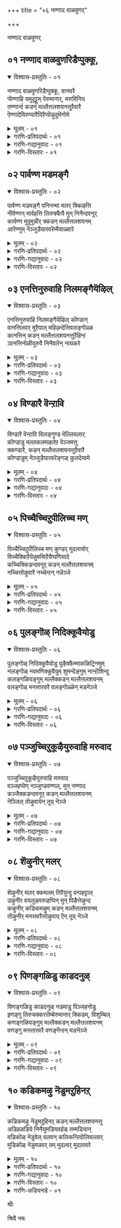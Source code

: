 +++
title = "०६ नण्णाद वाळवुणर्"

+++

नण्णाद वाळवुणर्


## ०१ नण्णाद वाळवुणरिडैप्पुक्कू,

<details open><summary>विश्वास-प्रस्तुतिः - ०१</summary>

नण्णाद वाळवुणरिडैप्पुक्कू, वानवरै  
प्पॆण्णाहि यमुदूट्टुम् पॆरुमानार्, मरुविनिय  
तण्णार्न्द कडन् मल्लैत्तलशयनत्तुऱैवारै  
ऎण्णादेयिरुप्पारैयिऱैप्पॊऴुदुमॆणोमे
</details>

<details><summary>मूलम् - ०१</summary>

नण्णाद वाळवुणरिडैप्पुक्कू, वानवरै  
प्पॆण्णाहि यमुदूट्टुम् पॆरुमानार्, मरुविनिय  
तण्णार्न्द कडन् मल्लैत्तलशयनत्तुऱैवारै  
ऎण्णादेयिरुप्पारैयिऱैप्पॊऴुदुमॆणोमे
</details>

<details><summary>गरणि-प्रतिपदार्थः - ०१</summary>

नण्णाद=नॆच्चदॆ इरुव, वाळ् अवुणर्=कत्तियन्नु हिडिद राक्षसर, इडै=नडुवॆ, पुक्कू=नुग्गि, वानवरै=देवतॆगळिगॆ मात्रवे, पॆण् आहि=हॆण्णुआगि, अमुदु ऊट्टुम्=अमृतपान माडिसिद, पॆरुमानार्=स्वामिये, मरुवु=सुवासनॆयिन्द, इनिय=इनिदाद, तण्=तम्पु, आर्न्द=तुम्बिरुव, कडन् मल्लै=कडन् मल्लैयल्लि, तलशयनत्तु=तलशयननागि,, उऱैवारै=नॆलसिरुववनन्नु, ऎण्णादे=ऎणिसदॆ, इरुप्पारै=इरुववनन्नु, इऱैपॊऴुदुम्=रात्रिय हॊत्तू सह, \(हगलू रात्रियू\) ऎण्णोमे= लॆक्किसुवुदिल्ल\(नॆनॆयुवुदू इल्ल\)
</details>

<details><summary>गरणि-गद्यानुवादः - ०१</summary>

नावु हॆण्णागि नॆच्चदॆ इरुव क्रूर राक्षसर नडुवॆ नुग्गि, देवतॆगळिगॆ मात्रवे अमृतपान पाडिसिद स्वामिये, परिमळदिन्द इनिदाद तम्पुतुम्बिद कडन् मल्लैयल्लि तलशयननागि नॆलसिरुववनन्नु स्मरिसदॆ इरुववरन्नु नावु याव कालदल्लू लॆक्किसुवुदिल्ल.\(१\)
</details>

<details><summary>गरणि-विस्तारः - ०१</summary>

भगवन्तनन्नु नॆच्चदॆ, आश्रयिसदॆ, अवनिगॆ प्रतिकूलिगळागि ऎल्लकालदल्लू वर्तिसुत्तिद्दवरु राक्षसरु. अवरुदेवतॆगळ कडुशत्रुगळु. ऒन्दु सल भगवन्तनु अवरन्नू देवतॆगळन्नू ऒट्टुगूडिसि अवरिन्द समुद्रमथन माडिसिदनु. अल्लि मूडिबन्तु अमृत. अदन्नु देवतॆगळिगॆ मात्रवे उणिसि अवरन्नु अमररन्नागिसबेकॆम्बुदु भगवण्टन उद्देश. तन्न उद्देशवन्नु साधिसुवुदक्कागि भगवन्तनु मोहिनियरूपवन्नु तळॆदु कामुकराद राक्षसर नडुवॆ निन्तु, अवरु नोडुत्तिरुव हागॆये अमृतवन्नु देवतॆगळिगॆ मात्रवे उणिसिद समर्थनु. आ स्वामियीग भक्तर उद्धारक्कागि परिमळदिन्द तुम्बिद हितवाद, तम्पाद कडन् मल्लैक्षेत्रदल्लि तलशयननागि नॆलसिद्दानॆ.

आ पवित्रक्षेत्रदल्लि वासमाडुत्तलागलि, अल्लिगॆ यात्रार्थिगळागि बन्दागलि, तलशयनस्वामिगॆ तलॆबागिसदॆ, स्मरिसदॆ, भक्तिमाददॆ इरुववरु

राक्षसरिगॆ सरिसमनादन्तॆये\! भगवन्तनन्नु स्मरिसदवरु अधमाधरु. अवरन्नु मनुष्यरॆन्दे गणिसबारदु. अवरु नरपशुगळे\! अन्थवरु रात्रियागलि, हगलागलि, याव हॊत्तिनल्ले आगलि नॆनॆयतक्कवरल्ल. “नावु”ऎन्दरॆ भगवद्भक्तियुळ्ळवरु अवरन्नु मनुष्यरल्लि लॆक्किसुवुदिल्ल. देवरन्नु नॆच्चि, आश्रयिसि, अवन सेवॆयल्लिये काल कळॆयुववरु नमगॆ आदरणीयरु. अवरन्नु नावु यावागलू स्मरिसुत्ता, अवर नडॆनुडिगळन्नु अनुकरिसुत्ता, अवरन्तॆये नावू उज्जीवनगॊळ्ळबेकु-हीगॆ ऎन्नुत्तारॆ आऴ्वाररु.
</details>


## ०२ पार्वण्ण मडमङ्गै

<details open><summary>विश्वास-प्रस्तुतिः - ०२</summary>

पार्वण्ण मडमङ्गै पनिनन्मा मलर् क्किऴत्ति  
नीर्वण्णन् मार्वहत्ति लिरुक्कैयै मुन् निनैन्दवनूर्  
कार्वण्ण मुदुमुन्नीर् क्कडन् मल्लैत्तलशयनम्  
आरॆण्णुम् नॆञ्जुडैयारवरॆम्मैयाळ्वारे
</details>

<details><summary>मूलम् - ०२</summary>

पार्वण्ण मडमङ्गै पनिनन्मा मलर् क्किऴत्ति  
नीर्वण्णन् मार्वहत्ति लिरुक्कैयै मुन् निनैन्दवनूर्  
कार्वण्ण मुदुमुन्नीर् क्कडन् मल्लैत्तलशयनम्  
आरॆण्णुम् नॆञ्जुडैयारवरॆम्मैयाळ्वारे
</details>

<details><summary>गरणि-प्रतिपदार्थः - ०२</summary>

वण्णम्=सॊबगु मत्तु सहज गुणवू, मडम्=सरळतॆयू उळ्ळ, पार् मङ्गै=भूदेवियू, पनि=तम्पाद, नल्=श्रेष्ठवाद, मामलर्=सुन्दरवाद तावरॆहूविनल्लि, किऴत्ति-हुट्टिद श्रीदेवियू, नीर्वण्णम्=कडलिन बण्णदवन, मार्वु अहत्तिल्= ऎदॆयॆम्ब मनॆयल्लि, इरुक्कैयै=इरुव रीतियन्नु, मुन्=मॊदलल्लि, निनैन्दु=स्मरिसिकॊण्डु, अवन् ऊर्=आ स्वामि नॆलसिरुव ऊराद, कार्वण्णम्=कार्मुगिलिन बण्णद कडलिन, मुदुमुन्नीर्=दडदल्लिरुव, कडन् मल्लै=कडन् मल्लैयल्लि, तलशयनत्तु=तलशयनवॆम्ब पवित्र क्षेत्रवन्नु, आर्=-यारु, ऎण्णुम्=चिन्तिसुव, नॆञ्जु=मनस्सन्नु, उडैयार्=उळ्ळवरो, अवर्=अवरॆ, ऎम्मै=नम्मन्नु, आळ्वारे=आळुववरु.
</details>

<details><summary>गरणि-गद्यानुवादः - ०२</summary>

सॊबगु मत्तु सहज गुणवन्नू सरळतॆयन्नू उळ्ळ भूदेवियन्नु तम्पाद श्रेष्ठवाद सुन्दरवाद तावरॆहूविनल्लि हुट्टिद श्रीदेवियू कडलिन बण्णदवन ऎदॆयॆम्ब मनॆयल्लि वासिसुव रीतियन्नु मॊदलल्लि स्मरिसिकॊण्डु, आ स्वामियु नॆलसिरुव ऊराद कार्मुगिलिन बण्णद कडलिन करॆयल्लिरुव कडन् मल्लैय तलशयननॆम्ब पवित्रक्षेत्रवन्नु यारु चिन्तिसुव मनस्सन्नुळ्ळवरो अवरे नम्मन्नु आळुववरु.\(२\)
</details>

<details><summary>गरणि-विस्तारः - ०२</summary>

न्मनुष्यन आत्मोद्धार हेगागबेकु? भगवन्तनन्नु नॆच्चदॆ इरुववरन्नु अनुसरिसुवुदरिन्दले? अथवा अवनन्नु अनन्यशरण्यनॆन्दु आश्रयिसि भक्ति माडुववरन्नु अनुसरिसुवुदरिन्दले?

आऴ्वाररु हेळुत्तारॆ- यारु पवित्रक्षेत्रगळल्लि अर्चामूर्तियागिरुव भगवन्तनन्नु नॆच्चदॆ, आश्रयिसदॆ, भक्तिमाडदॆ इरुववरो, अवरु

मनुष्यरागि हुट्टिद्दरू कीळु मृगदन्तॆये. अन्थवरन्नु स्मरिसलू बारदु. आदरॆ, यारु भगवन्तन वक्षदल्लि नित्यवास माडुत्तिरुव श्रोदेवि, भूदेविगळिगॆ मॊदलु नमस्करिसि, अवर कृपॆयन्नु कोरुत्तारो, अनन्तर कार्मुगिलिन बण्णद कडल्करॆयल्लिरुव दिव्यक्षेत्रवाद कडन् मल्लैयल्लि तलशयननागि नॆलसिरुव भगवन्तनन्नु स्मरिसिकॊळ्ळुत्तारो अवरे नमगॆ तक्क मार्गदर्शकरु. अवरे नमगॆ गुरु मत्तु आत्मोद्धारकरु. मनसार अवर सेवॆमाडि, अवर मार्गवन्नु अनुसरिसि, अवर मूलक भगवन्तन कृपॆगॆ पात्ररागबेकु.

भगवन्तन कृपाकटाक्षक्कॆ ऒळगागुवुदक्कॆ सुलभोपायवॆन्दरॆ, भगवन्तन नित्यानुपायिनियागिरुव श्री\(भू\)देवियन्नु मॊदलु आश्रयिसि, ऒलिसिकॊळ्ळुवुदु, मत्तु भक्तर सेवॆ माडुवुदु-ऎन्दु हेळिदन्तॆये.
</details>


## ०३ एनत्तिनुरुवाहि निलमङ्गैयॆऴिल्

<details open><summary>विश्वास-प्रस्तुतिः - ०३</summary>

एनत्तिनुरुवाहि निलमङ्गैयॆऴिल् कॊण्डान्  
वानत्तिलवर् मुऱैयाल् महिऴ्न्देत्तिवलङ्गॊळ्ळ  
कानत्तिन् कडन् मल्लैत्तलशयनत्तुऱैहिन्ऱ  
ञानत्तिनॊळीयुरुवै निनैवारॆन् नायकरे
</details>

<details><summary>मूलम् - ०३</summary>

एनत्तिनुरुवाहि निलमङ्गैयॆऴिल् कॊण्डान्  
वानत्तिलवर् मुऱैयाल् महिऴ्न्देत्तिवलङ्गॊळ्ळ  
कानत्तिन् कडन् मल्लैत्तलशयनत्तुऱैहिन्ऱ  
ञानत्तिनॊळीयुरुवै निनैवारॆन् नायकरे
</details>

<details><summary>गरणि-प्रतिपदार्थः - ०३</summary>

एनत्तिन्=वराहन, उरु आहि=रूपतळॆदु, निलम् मङ्गै=भूदेवियन्नु, ऎऴिल्=सॊबगिनॊडनॆ, कॊण्डान्=उद्धरिसिदवनन्नु, वानत्तिल्=स्वर्गदल्लि, अवर्=वासिसुववरु, मुऱैयाल्=क्रमवरितु, महिऴ्न्दु=हर्षदिन्द,एत्ति= स्तुतिसि, वलङ्गॊळ्ळ-प्रदक्षिणॆ माडुवन्थ, कानत्तिन्=काडिन नडुवण, कडन् मल्लै=कडन् मल्लैयल्लि, तलशयनत्तु=तलशयननागि, उऱैहिन्ऱ=नॆलसिरुव, ञानत्तिन्=ज्ञानद, ऒळि=प्रकाशवागि, उरुवै=रूपतळॆदवनन्नु, निनैवार्=स्मरिसुववरु, ऎन्=नन्न, नायकरे=नायकरु.
</details>

<details><summary>गरणि-गद्यानुवादः - ०३</summary>

वराहन रूपवन्नु तळॆदुभूदेवियन्नु सॊबगिनॊडनॆ उद्धरिसिदवनन्नु स्वर्गवासिगळु हर्षदिन्द क्रमवागि स्तुतिसि प्रदक्षिणॆ माडुवन्थ काडिन नडुवण कडन् मल्लैयल्लि तलशयननागि नॆलसिरुव ज्ञानदज्योतिय रूपतळॆदवनन्नु स्मरिसुववरे नन्न नायकरु.\(३\)
</details>

<details><summary>गरणि-विस्तारः - ०३</summary>

आऴ्वाररु विषयवन्नु मुन्दुवरिसुत्तारॆ- यारु आदिवराहनागि अवतरिसि, भूदेवियन्नु दुष्टराक्षसनाद हिरण्याक्षन हिडितदिन्द बिडिसि, उद्धरिसिदनो यारन्नु देवतॆगळॆल्लरू तम्मतम्म अन्तस्तन्नरितु क्रमवागि बन्दु स्वामियन्नु बलवन्दु, स्तुतिसि नुतिसुवरो, यारु काडिन नडुवॆ इरुव कडन् मल्लै क्षेत्रदल्लि, भक्तर उद्धारक्कागिये तलशयननॆम्ब ज्ञानज्योतियागि नॆलसिरुवनो अवनन्नु नम्बि, अनन्यवागि चिन्तिसुत्तिरुववरे ननगॆ नायकरु. अवरिगॆ पादसेवकनु नानु.

भक्तर दासनू भगवन्तन दासने- ऎम्बुदु तत्त्व.
</details>


## ०४ विण्डारै वॆन्ऱावि

<details open><summary>विश्वास-प्रस्तुतिः - ०४</summary>

विण्डारै वॆन्ऱावि विलङ्गुण्ड मॆल्लियलार्  
कॊण्डाडु मल्लकलमऴलेऱ वॆञ्जमत्तु  
क्कण्डारै, कडन् मल्लैत्तलशयनत्तुऱैवारै  
कॊण्डाडुम् नॆञ्जुडैयारवरॆङ्गळ् कुलदॆय्वमे
</details>

<details><summary>मूलम् - ०४</summary>

विण्डारै वॆन्ऱावि विलङ्गुण्ड मॆल्लियलार्  
कॊण्डाडु मल्लकलमऴलेऱ वॆञ्जमत्तु  
क्कण्डारै, कडन् मल्लैत्तलशयनत्तुऱैवारै  
कॊण्डाडुम् नॆञ्जुडैयारवरॆङ्गळ् कुलदॆय्वमे
</details>

<details><summary>गरणि-प्रतिपदार्थः - ०४</summary>

विण्डारै=शत्रुगळन्नु, वॆन्ऱु=जयिसि, आवि=अवर प्राणगळन्नु, विलङ्गु=काडुमृगगळु, उण्ण=तिन्नुवन्तॆयू, मॆल् इयलार्=मृदु, साधु स्वभावदवरु, कॊण्डाडुम्=कॊण्डाडुवन्तॆयू, अल् अहलम्=कत्तलॆल्लवू, अऴल् एऱ=हॊत्तिकॊण्डु उरियुव बॆङ्कियन्तॆ, वॆम्=क्रूरवाद, शमत्तु=युद्धवन्नु,कण्डारै-नडसि नोडिदवनन्नु, कडन् मल्लै=कडन् मल्लैयल्लि, तलशयनत्तु=तलशयननागि, उऱैवारै=नॆलसिरुववनन्नु, कॊण्डाडुम्=कॊण्डाडुव, नॆञ्जम् उडैयार्=मनस्सुळ्ळवरु, अवर्=अवरु, ऎङ्गळ्-नम्म, कुलदॆय्वमे-कुलदैववे आगुवरु.
</details>

<details><summary>गरणि-गद्यानुवादः - ०४</summary>

शत्रुगळन्नु जयिसि, अवर प्राणगळन्नु काडुमृगगळु उण्णुवन्तॆ माडिदवनन्नु साधुस्वभावदवरु कॊण्डाडुवन्तॆ माडिदवनन्नु, कत्तलॆयॆल्लवू हॊत्तिकॊण्डु उरियुव बॆङ्कियन्तॆ क्रूरवद युद्धवन्नु नडसिनोडिदवनन्नु, कडन् मल्लैयल्लि तलशयननागि नॆलसिरुववनन्नु, कॊण्डाडुववरे नम्म कुलदैव.\(४\)
</details>

<details><summary>गरणि-विस्तारः - ०४</summary>

“कुलदैव”ऎन्दरॆ, मानवकुलक्के आराध्यनागिरुव दैव-सर्वेश्वर. मानवजातियल्लि बेरॆबेरॆ आध्यात्मिक पन्थगळवरु बेरॆबेरॆ कुलदवरागुत्तारॆ. अवरु तमगॆ इष्टवाद हॆसरिनल्लि तम्मदे आद रीतियल्लि सर्वेश्वरनन्नु पूजिसुत्तारॆ. अदे अवर “कुलदैव” अवरु तम्म कुलदैववन्नु पूजिसदॆ याव कॆलसवन्नू मॊदलु माडुवुदिल्ल. कुलदैववॆन्दरॆ अवरिगॆ अष्टु प्रधान.

आऴ्वाररिगादरो “कुलदैव”इतररन्तॆ अल्ल. भगवद्भक्तरे अवरिगॆ प्रत्यक्षवाद जीवन्तवाद कुलदैव. इतररु कुलदैववन्नु पूजिसुवन्तॆ, आऴ्वाररु भगवद्भक्तरन्नु पूजिसुत्तारॆ. भक्तर सेवॆये अवरिगॆ भगवन्तन सेवॆ. भक्तरन्नु ऒलिसिकॊण्डरॆ भगवन्तनन्नु ऒलिसिकॊण्डन्तॆये. ई विषयदल्लि आऴ्वाररु कुलशेखरर हागॆये-भक्तर भक्तरागिद्दुकॊण्डे आत्मोद्धारवन्नु पडॆयतक्कवरु.

भगवन्तन दुष्टनिग्रहगुणवन्नू, साधुसत्पुरुषर उद्धारगुणवन्नू कॊण्डाडुव अनन्यभक्तरन्नु आऴ्वाररु तम्म दैववॆन्दे कॊण्डाडुत्तारॆ मत्तु अवर सेवॆयल्लि तॊडगि अवर कृपॆगॆ पात्ररागबेकॆन्नुत्तारॆ, अवरु.
</details>


## ०५ पिच्चैच्चिऱुपीलिच्च मण्

<details open><summary>विश्वास-प्रस्तुतिः - ०५</summary>

पिच्चैच्चिऱुपीलिच्च मण् कुण्डर् मुदलायोर्  
विच्चैक्किऱैयॆन्नुमव्विऱैयैप्पणियादे  
कच्चिक्किडन्दवनूर् कडन् मल्लैत्तलशयनम्  
नच्चित्तॊऴुवारै नच्चॆन्ऱन् नन्नॆञ्जे
</details>

<details><summary>मूलम् - ०५</summary>

पिच्चैच्चिऱुपीलिच्च मण् कुण्डर् मुदलायोर्  
विच्चैक्किऱैयॆन्नुमव्विऱैयैप्पणियादे  
कच्चिक्किडन्दवनूर् कडन् मल्लैत्तलशयनम्  
नच्चित्तॊऴुवारै नच्चॆन्ऱन् नन्नॆञ्जे
</details>

<details><summary>गरणि-प्रतिपदार्थः - ०५</summary>

पिच्चम्=नविलुगरिय कट्टन्नु, चिऱु=चिक्क, पीलि=नविलुगरिय बीसणिगॆयन्नु हिडिदिरुव, शमण् कुण्डर्=अल्पराद शमणरु, मुदलायोर्=मुन्तादवरन्नु, विच्चैक्कू=विद्यॆगॆ, इऱै=अधिकारु\(देवरु\)ऎन्नुम्=ऎन्दू, अव्विऱैयै=आ देवरन्नु \(विद्याधिदेवतॆयन्नु\) पणियादे=नमस्करिसदे, कच्चिकिडन्दवन्=कच्चियल्लि\(कञ्चियल्लि\) नॆलसिरुववन, ऊर्=ऊराद, कडन् मल्लै=कडन् मल्लैयल्लि, तलशयनत्तु=तलशयनन्नु, नच्चि=नम्बि आश्रयिसु, ऎन् तन्= नन्न, नल् नॆञ्जे=ऒळ्ळॆय मनस्से.
</details>

<details><summary>गरणि-गद्यानुवादः - ०५</summary>

नविलुगरिय कट्टन्नू, चिक्क नविलुगरिय बीसणिगॆयन्नू हिडिदिरुव अल्पराद शमणरे मॊदलादवरन्नु आत्मविद्यॆगॆ अधिकारिगळॆन्दु आ विद्याधिदेवतॆगळन्नु आश्रयिसि नमस्करिसदॆ, कञ्चियल्लि नॆलसिरुववन ऊराद कडन् मल्लैतलशयनवन्नु नॆच्चिकॊण्डु सेवॆ माडुववरन्नु नॆच्चि नन्न ऒळ्ळॆय मनस्से, आश्रयिसु.\(५\)
</details>

<details><summary>गरणि-विस्तारः - ०५</summary>

शमणरु ऎन्दरॆ जैनसन्यासिगळु. अवर कैयल्लि नविलुगरिय कट्टो अथवा बीसणिगॆयो इरुत्तदॆ. प्राणिहिंसॆगॆ ऎडॆकॊडबारदॆन्दु अवुगळन्नु आगाग्गॆ उपयोगिसुत्तिरुत्तारॆ. अहिंसॆये अवर परमधर्म. जैनधर्मद स्वरूप मत्तु सिद्धान्तगळिगू सनातनधर्मद स्वरूपसिद्धान्तगळिगू बहळ अन्तरविदॆ. सनातनिगळ धाटियन्नु अवरु नम्बुवुदिल्ल. जैनर धाटियन्नु सनातनिगळु नम्बुवुदिल्ल. जैनधर्मद धाटियन्नु सूक्ष्मवागि हेळबहुदादरॆ-लोक अनादि, जीव अनादि मत्तु कर्म अनादि. अनादिकालदिन्दलू जीवनु कर्मदॊडनॆ सेरि दुःखपडुत्तिरुत्तानॆ. आग अवनु बद्धात्म, तपस्सु, संयम, त्यागगळिन्द आत्मवन्नु कर्मदिन्द बेर्पडिसि शुद्धि माडबहुदु. शुद्धात्मनादवनु मत्तॆ बद्धात्मनागुवुदिल्ल. शुद्धनाद स्वच्छनाद, ज्ञानमयनाद आत्मनादवनु सच्चिदानन्द स्वरूपियागुत्तानॆ. अवने देवरु, परमात्म, परब्रह्म, भगवन्त. अवनु जगत्तिन सृष्टि,स्थिति,लयगळिगॆ कारणनल्ल.

ई धाटिय ज्ञानवुळ्ळवरन्नु सनातनधर्मियाद आऴ्वाररु ऒप्पिकॊळ्ळुवुदिल्ल. अवरॆन्नुत्तारॆ-शमणरन्नु अवर ज्ञानवन्नु नॆच्चबारदु. अदु सरियाद ज्ञानवल्ल. आत्मविद्यॆगॆ अवरु अधिकारिगळल्ल. अवरन्नु आत्मविद्यॆयन्नरित देवरे ऎन्दु नम्बबारदु. अवर तर्कवादगळे बेरॆ रीति.

अदक्कॆ बदलागि, कञ्चियल्लि कडन् मल्लैयल्लि तलशयननन्नु नॆच्चि,भजिसि,सेवॆ माडुव सद्भक्तरन्नु नीनू सह नॆच्चि, अवर मार्गवन्नेअ नुसरिसु, नन्न ऒळ्ळॆय मनस्से. इतररन्नु अवर मार्गगळनु नॆच्चि आत्मघौतुक माडिकॊळ्ळबेड.
</details>


## ०६ पुलङ्गॊळ् निदिक्कूवैयोडु

<details open><summary>विश्वास-प्रस्तुतिः - ०६</summary>

पुलङ्गॊळ् निदिक्कूवैयोडु पुऴैक्कैम्माकळिट्रिनमुम्  
नलङ्गॊळ् नवमणिक्कूवैयुम् शुमन्दॆङ्गुम् नान्ऱॊशिन्दु  
कलङ्गळियङ्गुम् मल्लैक्कडन् मल्लैत्तलशयनम्  
वलङ्गॊळ् मनत्तारवरै वलङ्गॊळ्ळॆन् मडनॆञ्जे
</details>

<details><summary>मूलम् - ०६</summary>

पुलङ्गॊळ् निदिक्कूवैयोडु पुऴैक्कैम्माकळिट्रिनमुम्  
नलङ्गॊळ् नवमणिक्कूवैयुम् शुमन्दॆङ्गुम् नान्ऱॊशिन्दु  
कलङ्गळियङ्गुम् मल्लैक्कडन् मल्लैत्तलशयनम्  
वलङ्गॊळ् मनत्तारवरै वलङ्गॊळ्ळॆन् मडनॆञ्जे
</details>

<details><summary>गरणि-प्रतिपदार्थः - ०६</summary>

पुलन् कॊळ्=इन्द्रियगळन्नु तृप्तिपडिसुव, निदिकुवैयोडु=निधिय राशियॊडनॆ, पुऴैकैमाकळिऱु=सॊण्डिलन्नुळ्ळ दॊड्ड आनॆगळ, इनमुम्=कूटगळन्नु, नलम् कॊळ्=बहळ उत्तमवाद, नवमणि कुवैयुम्=नवरत्नगळ राशियन्नु, श्मन्दु=हॊत्तुकॊण्डु, ऎङ्गुम्=ऎल्लॆल्लियू, नान्ऱु=तूगाडुत्ता, ऒशिन्दु=भारदिन्द जग्गिरुव \(ऒळक्कॆ इळिदिरुव\) कलङ्गळ्=हडगुगळु, इयङ्गुम्=सञ्चरिसुव, मल्लै=हिरिमॆयुळ्ळ, कडन् मल्लै=कडल्करॆयुळ्ळ, तलशयनत्तु=तलशयननन्नु, वलम् कॊळ्=प्रदक्षिणॆ माडुव, मनत्तार् अवरै=मनस्सुळ्ळवरन्नु, ऎन्=नन्न, मडनॆञ्जे=सरळवाद मनस्से, वलम् कॊळ्=प्रदक्षिणॆ माडु.
</details>

<details><summary>गरणि-गद्यानुवादः - ०६</summary>

इन्द्रियगळन्नु तृप्तिपडिसुव निधिय राशियॊडनॆ, सॊण्डिलुगळन्नुळ्ळ दॊड्डदॊड्द आनॆगळ कूटगळन्नू बहळ उत्तमवाद नवरत्नगळ राशियन्नु हॊत्तु भारदिन्द जग्गि तूगाडुत्ता सञ्चरिसुव हडगुगळिन्द कूडिद हिरिमॆयन्नु गळिसिद कडल्करॆयुळ्ळ तलशयननन्नु \(भक्तियिन्द\)प्रदक्षिणॆ माडुव मनस्सुळ्ळवरन्नु, नन्न सरळवाद मनस्से, प्रदक्षिणॆ माडु. \(६\)
</details>

<details><summary>गरणि-विस्तारः - ०६</summary>

कडन् मल्लैयु आळवाद कडलिन तीरवन्नुळ्ळद्दॆन्दू अल्लि दॊड्डदॊड्ड हडगुगळु ऎल्ल बगॆय वस्तुगळन्नू बहळ बॆलॆबाळुव नवरत्नगळन्नू तुम्बिकॊण्डु, ऎडॆबिडदॆ सञ्चरिसुवुदॆन्दू हिरिमॆयन्नु पडिदिदॆ. हडगुगळु राशिराशियागि हॊत्तुतरुव वस्तुगळॆल्लवू इन्द्रियगळन्नु तृप्तिपडिसतक्कवु. अवु इहलोकद भोग्यवस्तुगळु. अवुगळिन्द सुखसन्तोषगळु ऒदगुवुदेनो सरियॆ. आदरॆ, अदे क्षेत्रदल्लि तलशयन स्वामियू नॆलसिद्दानॆ. आ स्वामियु शाश्वतवाद अमरत्ववन्नू आनन्दवन्नू नीडतक्कवनु. आ कृपाळुविन सेवॆयल्लिये तॊडगि, प्रापञ्चिक सुखभोगगळन्नु निर्लक्षिसि, बाळुवरू

आ क्षेत्रदल्लि कॆलवरिद्दारॆ. आऴ्वाररु हेळुत्तारॆ- ऎलॆ नन्न दड्ड मनस्से, नीनु तलशयन स्वामिय सेवॆयल्लिये निरतरागिरुव भक्तर सेवॆयल्लि तॊडगु. अवरु स्वामिगॆ प्रदक्षिणॆ माडुत्ता नमस्करिसुत्ता, पूजिसुत्ता, स्तुतिसुत्ता, हाडुत्ता कालकळॆयुत्तारॆ. नीनु आ भक्तरिगॆ ऎल्ल बगॆयल्लू सेवॆयन्नु सल्लिसु. अदरिन्द निनगॆ इहपरगळॆरडरल्लू श्रेयस्सु लभिसुवुदु.

चॆन्नै\(ईगिन मदरासु\) ऎम्बुदन्नु चॆन्नपुरि ऎन्दु करॆयुवन्तॆ मल्लै ऎम्बुदन्नु मल्लपुरि ऎन्दु करॆयुत्तिद्दिरबहुदु ऎन्दु काणुत्तदॆ.
</details>


## ०७ पञ्जुच्चिऱुकूऴैयुरुवाहि मरुवाद

<details open><summary>विश्वास-प्रस्तुतिः - ०७</summary>

पञ्जुच्चिऱुकूऴैयुरुवाहि मरुवाद  
वञ्जहप्पॆण् नञ्जुण्डवण्णल्, मुन् नण्णाद  
कञ्जैक्कडन्दवनूर् कडन् मल्लैत्तलशयनम्  
नॆञ्जिल् तॊऴुवायॆन् तूय् नॆञ्जे
</details>

<details><summary>मूलम् - ०७</summary>

पञ्जुच्चिऱुकूऴैयुरुवाहि मरुवाद  
वञ्जहप्पॆण् नञ्जुण्डवण्णल्, मुन् नण्णाद  
कञ्जैक्कडन्दवनूर् कडन् मल्लैत्तलशयनम्  
नॆञ्जिल् तॊऴुवायॆन् तूय् नॆञ्जे
</details>

<details><summary>गरणि-प्रतिपदार्थः - ०७</summary>

पञ्जि=हत्तियन्तॆ, चिऱु=श्रेष्ठवाद, कूऴै=तलॆगूदलिन मुडियन्नुळ्ळवळ, उरु आहि=रूपवन्नु तळॆद, मरुवाद=नॆनॆयलागद, वञ्जह पॆण्=वञ्चकियाद हॆङ्गसिन, नञ्जु उण्ड=विषवन्नुण्ड, अण्णल्=स्वामियागि, मुन्=हिन्दॆ ऒन्दु कालदल्लि, नण्णाद=तनगॆ प्रीतितोरिसद\(आश्रयिसद\) कञ्जै=कंसनन्नु, कडन्दवन्=नाशगॊळिसिदवन, ऊर्=क्षेत्रवाद, कडन् मल्लै=कडन् मल्लैय, तलशयनत्तु=तलशयननन्नु, नॆञ्जिल् मनसार, तॊऴुवारै=सेवॆ माडुववरन्नु, ऎन्=नन्न, तूय् नॆञ्जे=परिशुद्धवाद मनस्से, तॊऴुवाय्=सेवॆ माडुवॆयन्तॆ\(सेवॆ माडु\).
</details>

<details><summary>गरणि-गद्यानुवादः - ०७</summary>

हत्तियन्तॆ श्रेष्ठवाद तलॆगूदलिन मुडियुळ्ळवळ रूपवन्नू तळॆद नॆनॆयलारद वञ्चकियाद हॆङ्गसिनविषवन्नुण्ड स्वामियागि, हिन्दॆ ऒन्दु कालदल्लि तन्नन्नु आश्रयिसद \(प्रीति तोरिसद\)कंसनन्नु कडॆगॊळिसिदवन क्षेत्रवाद कडन् मल्लैय तलशयननन्नु मनसार सेवॆ माडुववरन्नु, नन्न परिशुद्धवाद मनस्से, नीनु सेवॆ माडु.\(७\)
</details>

<details><summary>गरणि-विस्तारः - ०७</summary>

हत्तियन्तॆ मृदुवागि,श्रेष्ठवाद सण्ण ऎळॆगळ तलॆगूदलन्नुळ्ळवळु यशोदॆ. इवळु यारो बेरॆ, यशोदॆयल्ल, वञ्चकि”ऎम्ब ऊहॆयू बरदन्थ रूपवन्नु तळॆदु बन्दवळु पूतनि. मगुवाद कृष्णनन्नु ऎत्तिकॊण्डु, यारिगू अनुमानवे काणदन्तॆ, अवनिगॆ हालूडिसिदळु. एनू अरियदवनन्तॆये अवनू अवळ नञ्जन्नुण्ड. अदर फलवागि अवळे सत्तळु\!

कृष्णनन्नु तन्न कडुशत्रुवॆन्दु भाविसि, अवनन्नु कॊल्लिसलु हलवारु यत्नगळन्नु नडसिदवनु कंस. अवुगळ फलवागि मडिदिद्दु कंसने.

विस्मयकारियाद आ स्वामियु ईग कडन् मल्लैयल्लि तलशयननागि नॆलसिद्दानॆ. अवनन्नु ऎडॆबिडदॆ चिन्तिसुत्ता, मनसार सेवॆमाडुत्ता इरुववर सेवॆयल्लि तॊडबेकॆन्दु आऴ्वाररु तम्म परिशुद्धवाद मनस्सिगॆ हेळुत्तारॆ.
</details>


## ०८ शॆऴुनीर् मलर्

<details open><summary>विश्वास-प्रस्तुतिः - ०८</summary>

शॆऴुनीर् मलर् क्कमलम् तिरैयुन्दु वन्पहट्टाल्  
उऴुनीर वयलुऴवरुऴप्पिन् मुन् पिऴैत्तेऴुन्द  
कऴुनीर् कडिकमऴुम् कडन् मल्लैत्तलशयनम्  
तॊऴुनीर् मनत्तवरैत्तॊऴुवाय् ऎन् तूय् नॆञ्जे
</details>

<details><summary>मूलम् - ०८</summary>

शॆऴुनीर् मलर् क्कमलम् तिरैयुन्दु वन्पहट्टाल्  
उऴुनीर वयलुऴवरुऴप्पिन् मुन् पिऴैत्तेऴुन्द  
कऴुनीर् कडिकमऴुम् कडन् मल्लैत्तलशयनम्  
तॊऴुनीर् मनत्तवरैत्तॊऴुवाय् ऎन् तूय् नॆञ्जे
</details>

<details><summary>गरणि-प्रतिपदार्थः - ०८</summary>

शॆऴुनीर्=सुन्दरवाद नीरिनल्लि, मलर्=अरळुव, कमलम्=कमलवन्नू, तिरै उन्दु=अवुगळन्नु तळ्ळुत्तिरुव, अलॆगळन्नू, वल्=बलिष्ठवाद, पहट्टाल्=ऎत्त्गळिन्द, उऴुनीर्=उळुवुदक्कॆ योग्यवागिरुव, वयल्=गद्दॆगळल्लि, उऴवर्=उळुववरु, उऴ=उळुत्तिरलु, पिन् मुन्=हिन्दॆयू, मुन्दॆयू, पिऴैत्तु=नाशवागदॆ उळिदुकॊण्डु, ऎऴुन्द=तलॆयॆत्तिरुव, कऴुनीर्=कन्नैदिलॆ हूगळ, कडिकमऴुम्=परिमळवु हरडुवन्थ, कडन् मल्लै=कडन् मल्लैक्षेत्रदल्लि, तलशयनत्तु=तलशयननन्नु, तॊऴुनीर्=नमस्करिसुव स्वभाववु-:अ. मनत्तवरै=मनस्सुळ्ळवरन्नु, ऎन्=नन्न, तूय् नॆञ्जे=शुद्धमनस्से, तॊऴुवाय्=नमस्करिसु.
</details>

<details><summary>गरणि-गद्यानुवादः - ०८</summary>

ऎल्ल कालक्कू उळुवुदक्कॆ योग्यवागिरुव गद्दॆगळल्लि उळुववरु बलवाद ऎत्तुगळिन्द सुन्दरवाद नीरिनल्लि अरळिद कमलवन्नू अवुगळन्नु तळ्ळुत्तिरुव अलॆगळन्नू उळुत्तिरलु, \(नेगिलुगळ मत्तु ऎत्तुगळ\) हिन्दॆयू मुन्दॆयू नाशवागदॆ उळिदुकॊण्डु तलॆयॆत्तिरुव कन्नैदिलॆ हूगळ परिमळवु हरडुवन्थ कडन् मल्लैक्षेत्रदल्लि तलशयननन्नु नमस्करिसुव स्वभावद\(सहजवाद\)मनस्सुळ्ळवरन्नु, नन्न शुद्धवाद मनस्से, नमस्करिसि\(अवर सेवॆ माडु\). \(८\)
</details>

<details><summary>गरणि-विस्तारः - ०८</summary>

कडन् मल्लै क्षेत्रदल्लि ऎल्लि नोडिदरू सॊम्पागि बॆळॆदिरुव हसुरुगद्दॆगळू, अवुगळल्लि उळुमॆगॆ सिक्कद अरळिद सुन्दरवाद कन्नैदिलॆगळू कण्णिगॆ हब्बवन्नुण्टु माडुत्तवॆ. अवुगळिन्द हॊरडुव परिमळवु ऎल्लॆल्लियू हरडि मनस्सिगॆ हर्षवन्नुण्टु माडुत्तदॆ. हीगॆ, कण्णिगू मनस्सिगू हितवाद सौन्दर्यद नडुवॆ तलशयनस्वामियु नॆलसिद्दानॆ. आ स्वामियन्नु ऎडॆबिडदॆ नमस्करिसि पूजिसुवव अनन्यभक्तरिद्दारॆ. आऴ्वाररु तम्म शुद्धवाद मनस्सिगॆ हेळुत्तारॆ- “आ भक्तरन्नु अनन्यवागि पूजिसु, अवर सेवॆयल्लि तॊडगु”ऎन्दु.
</details>


## ०९ पिणङ्गळिडु काडदनुळ्

<details open><summary>विश्वास-प्रस्तुतिः - ०९</summary>

पिणङ्गळिडु काडदनुळ् नडमाडु पिञ्जहनोडु  
इणङ्गु तिरुचक्करत्तॆम्बॆरुमानार् क्किडम्, विशुम्बिल्  
कणङ्गळियङ्गुम् मल्लैक्कडन् मल्लैत्तलशयनम्  
वणङ्गु मनत्तारवरै वणङ्गॆन्ऱन् मडनॆञ्जे
</details>

<details><summary>मूलम् - ०९</summary>

पिणङ्गळिडु काडदनुळ् नडमाडु पिञ्जहनोडु  
इणङ्गु तिरुचक्करत्तॆम्बॆरुमानार् क्किडम्, विशुम्बिल्  
कणङ्गळियङ्गुम् मल्लैक्कडन् मल्लैत्तलशयनम्  
वणङ्गु मनत्तारवरै वणङ्गॆन्ऱन् मडनॆञ्जे
</details>

<details><summary>गरणि-प्रतिपदार्थः - ०९</summary>

पिणङ्गळ्=हॆणगळन्नु, इडुकाडु=इडुव काडु, अदनुळ्=अदरल्लि, नडम् आडु=नृत्यमाडुव, पिञ्जहनोडु=पिनाकियाद रुद्रनॊडनॆ, इणङ्गु=हॊन्दिकॊण्डिरुव, तिरुचक्करत्तु=श्रीचक्रवन्नु हिडिद, ऎम्बॆरुमानार् क्कू=नमम् स्वामिगॆ, इडम्=नॆलसुव स्थळवादद्दू, विशुम्बिल् कणङ्गळ्-देवतॆगळ समूहगळु, इयङ्गुम्=सञ्चरिसुवन्थाद्दू ऎम्ब, मल्लै=हिरिमॆयन्नुळ्ळद्दू आद, कडन् मल्लै=कडन् मल्लैक्षेत्रदल्लि, तलशयनत्तु=तलशयननन्नु, वणङ्गु=नमस्करिसुव, मनत्तार् अवरै=मनस्सुळ्ळवरन्नु, ऎन् तन्=नन्न, मड=मुग्धवाद\(सरळवाद\), नॆञ्जे=मनस्से, वणङ्गु=नमस्करिसु.
</details>

<details><summary>गरणि-गद्यानुवादः - ०९</summary>

हॆणगळन्नु इडुव काडिनल्लि नृत्यमाडुव पिनाकियाद रुद्रनॊडनॆ हॊन्दिकॊण्डिरुव श्रीचक्रधारियाद नम्म स्वामिय स्थळवादद्दू देवतॆगळ समूहगळु सञ्चरिसुवन्थाद्दू आद हिरिमॆयन्नुळ्ळ कडन् मल्लैक्षेत्रदल्लि तलशयननन्नु नमस्करिसुव मनवुळ्ळवरन्न नन्न मुग्ध मनस्से, नमस्करिसु.\(९\)
</details>

<details><summary>गरणि-विस्तारः - ०९</summary>

सुडुगाडिनल्लिहॆणगळन्नु सुडुत्तारॆ. अल्लि भूतगणगळॊडनॆ कूडिकॊण्डु, हॆणद भस्मवन्ने मैगॆल्ला लेपिसिकॊण्डु ताण्डववाडुत्ता आनन्दिसुववनु रुद्रनु. अवनिगॆ लयकार्यवॆन्दरॆ अतीव सन्तस. चक्रधारियाद विष्णुविगादरो सृष्टिगॊण्डिरुव जगत्तन्नु रक्षिसुवुदरल्लि आनन्द. इवरिब्बर कार्यगळु परस्पर विरुद्ध. आदरू भगवन्तनु रुद्रनॊडनॆ बहळ चॆन्नागि हॊन्दिकॊण्डिरुत्तानॆ. अवनु तन्न शाश्वतवाद वासस्थळवाद परमपदवन्नु तॊरॆदु कडन् मल्लैक्षेत्रदल्लि तलशयननॆन्दु अर्चावतारियागि नॆलसिरुववनॆम्बुदु आ क्षेत्रद ऒन्दु हिरिमॆ. देवतॆगळु गुम्पुगुम्पागि अल्लिगॆ बन्दु, भगवन्तनन्नु सन्दर्शिसि, सेवॆमाडि, हर्षगॊण्डु अत्त इत्त सञ्चरिसुवरॆम्ब हिरिमॆयन्नुळ्ळद्दु आ क्षेत्र. मत्तु आक्षेत्रदल्लि भगवन्तनन्नु आश्रयिसिरुव भक्तरु हलवरिद्दारॆ. आऴ्वाररु हेळुत्तारॆ-“ऎलॆ नन्न मुग्धमनस्से, आ भक्तरन्नु नमस्करिसि, अवर सेवॆयन्नु माडु”.
</details>


## १० कडिकमऴु नॆडुमऱुहिनऱ्

<details open><summary>विश्वास-प्रस्तुतिः - १०</summary>

कडिकमऴु नॆडुमऱुहिनऱ् कडन् मल्लैत्तलशयनत्तु  
अडिहळडिये निनैयुमडियवर्हळ् तम्मडियान्  
वडिकॊळ् नॆडुवेल् वलवन् कलिकन्ऱियॊलिवल्लार्  
मुडिकॊळ् नॆडुमन्नवर् तम् मुदल्वर् मुदलावरे
</details>

<details><summary>मूलम् - १०</summary>

कडिकमऴु नॆडुमऱुहिनऱ् कडन् मल्लैत्तलशयनत्तु  
अडिहळडिये निनैयुमडियवर्हळ् तम्मडियान्  
वडिकॊळ् नॆडुवेल् वलवन् कलिकन्ऱियॊलिवल्लार्  
मुडिकॊळ् नॆडुमन्नवर् तम् मुदल्वर् मुदलावरे
</details>

<details><summary>गरणि-प्रतिपदार्थः - १०</summary>

कडि=परिमळवु, कमऴु=हरडिरुव, नॆडु=उद्दनाद, मऱुहिन्=बीदिगळुळ्ळ, कडन् मल्लै=कडन् मल्लैक्षेत्रदल्लि, तलशयनत्तु=तलशयननॆम्ब, अडिगळ्=स्वामिय, अडिये=तिरुवडिगळन्ने, निनैयुम्=नॆनॆयुव, अडियवर्हळ् तम्=भागवतर, अडियान्=दासनू, वडिकॊळ्=हरितवाद, नॆडु=उद्दनाद, वेल्=वेलायुधवन्नु, वलवन्=प्रयोगिसबल्लवनू, कलिकन् कलिध्वंसियू आद तिरुज्मङ्गै आऴ्वारर, ऒलि=हाडन्नु, पाशुरगळन्नु, वल्लार्=बल्लवरु, मुडिकॊळ्=किरीटधारिगळाद, नॆडुमन्नवर् तम्=राजाधिराजर, मुदल्वर्=ऒडॆयरल्लि, मुदल् आवरे=मॊदलनॆयवरागुत्तारॆ.
</details>

<details><summary>गरणि-गद्यानुवादः - १०</summary>

परिमळवु तुम्बि हरडिरुव उद्दनाद बीदिगळुळ्ळ कडन् मल्लै क्षेत्रदल्लि नॆलसिरुव तलशयनस्वामिय तिरुवडिगळन्ने नॆनॆयुव भागवतर दासनू, हरितवाद दॊड्ड वेलायुधवन्नु प्रयोगिसबल्लवनू,कलिध्वंसिगू आद तिरुमङ्गै आऴ्वारर हाडन्नु \(पाशुरगळन्नू\)बल्लवरु किरीटधारिगळाद राजाधिराजर ऒडॆयरल्लि मॊदलनॆयवरागुत्तारॆ.\(१०\)
</details>

<details><summary>गरणि-विस्तारः - १०</summary>

आत्मोद्धारक्कॆ बहळ हिन्दिनिन्दलू ऎरडु सरळवाद मार्गगळन्नु हेळलागुत्तिदॆ- भगवन्तनिगॆ अनन्यवागि सेवॆनडसि अवन अनुग्रहक्कॆ पात्ररागुवुदु ऒन्दु. भगवन्तन सेवकराद भागवतर सेवकनागि आत्मोन्नतियन्नु पडॆयुवुदु इन्नॊन्दु. इवुगळल्लि यावुदुसुलभ?

भगवन्तनल्लि सेवॆयन्नु ऎष्टुनिष्ठॆयिन्द ऎष्टु गाढवागि नडसिदरॆ अवन अनुग्रहलभिसुवुदु? अदन्नु कण्डुकॊळ्ळुवुदु हेगॆ? अदक्कॆ बदलागि भगवन्तन दासरिगॆ दासनादरो?

भगवन्तनल्लि भक्तिमाडुवुदु भगवन्निष्ठॆ. भगवद्दासरादवरल्लि भक्तिमाडुवुदु भागवत निष्ठॆ. भागवत निष्ठॆ सुलभ. अदरिन्द ऒदगिबरुव फलवन्नु कण्णारकण्डु अनुभविसबहुदु. जॊतॆगॆ, भगवन्निष्ठॆयू लभिसुवुदु. भागवतनिष्ठॆयल्लि नुरितवरु तिरुमङ्गै आऴ्वाररु. ई विषयवन्नु ऎन्दरॆ, भागवत निष्ठॆयिन्द प्दगिबरुव सत्फलवन्नु चॆन्नागि मनगण्ड आऴ्वाररु तम्म शुद्धवाद मुग्धवाद मनस्सिगॆ उपदेश माडुव रीतियल्लि

लोकजनक्कॆ, अवर एळिगॆगागि,ई उपदेशवन्नु माडिद्दारॆ. भगवतनिष्ठॆयल्लि तॊडगिरुववरु इहपरगळॆरडरल्लू हिरिमॆयन्नु गळिसुत्तारॆम्बुदे ई तिरुमॊऴिय फलश्रुति. राजाधिराजरिगॆ ऒडॆयरल्लि मॊदलनॆयवरागुत्तारॆ ऎन्नुत्तारॆ अवरु. इदु इहजीवनदल्लि काणुव हिरिमॆ. परदल्लि नित्यसूरिगळागि बाळुवुदे इन्नॊन्दु हिरिमॆ. ऒन्दन्नु मात्र आऴ्वाररु सूचिसि, इन्नॊन्दन्नु मरॆमाडिद्दारॆ. अदु अवर हिरिमॆयष्टॆ\!
</details>

<details><summary>गरणि-अडियनडे - ०१</summary>

नण्णाद, पार्, एनत्तिन्, विण्डारै, पिच्चम्, पुलम्, पञ्जि, शॆऴुनीर्, पिणङ्गळ्, कडि, \(तिवळुम्\)
</details>

श्रीः

श्रियै नमः